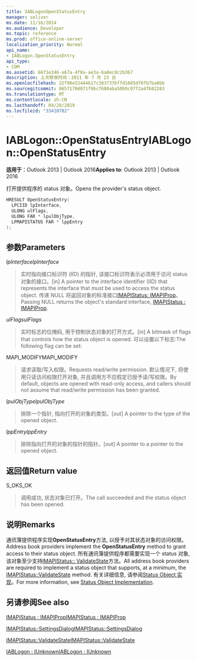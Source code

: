 ```yaml
---
title: IABLogonOpenStatusEntry
manager: soliver
ms.date: 11/16/2014
ms.audience: Developer
ms.topic: reference
ms.prod: office-online-server
localization_priority: Normal
api_name:
- IABLogon.OpenStatusEntry
api_type:
- COM
ms.assetid: 66f1e246-a67a-4f8a-ae3a-6a8ec8c2b367
description: 上次修改时间：2011 年 7 月 23 日
ms.openlocfilehash: 22f98e52444b17c383737bffd1685df0fb7ba8bb
ms.sourcegitcommit: 8657170d071f9bcf680aba50b9c07f2a4fb82283
ms.translationtype: MT
ms.contentlocale: zh-CN
ms.lasthandoff: 04/28/2019
ms.locfileid: "33410782"
---
```

# <a name="iablogonopenstatusentry"></a><span data-ttu-id="0e690-103">IABLogon::OpenStatusEntry</span><span class="sxs-lookup"><span data-stu-id="0e690-103">IABLogon::OpenStatusEntry</span></span>

  
  
<span data-ttu-id="0e690-104">**适用于**：Outlook 2013 | Outlook 2016</span><span class="sxs-lookup"><span data-stu-id="0e690-104">**Applies to**: Outlook 2013 | Outlook 2016</span></span> 
  
<span data-ttu-id="0e690-105">打开提供程序的 status 对象。</span><span class="sxs-lookup"><span data-stu-id="0e690-105">Opens the provider's status object.</span></span>
  
```cpp
HRESULT OpenStatusEntry(
  LPCIID lpInterface,
  ULONG ulFlags,
  ULONG FAR * lpulObjType,
  LPMAPISTATUS FAR * lppEntry
);
```

## <a name="parameters"></a><span data-ttu-id="0e690-106">参数</span><span class="sxs-lookup"><span data-stu-id="0e690-106">Parameters</span></span>

 <span data-ttu-id="0e690-107">_lpInterface_</span><span class="sxs-lookup"><span data-stu-id="0e690-107">_lpInterface_</span></span>
  
> <span data-ttu-id="0e690-108">实时指向接口标识符 (IID) 的指针, 该接口标识符表示必须用于访问 status 对象的接口。</span><span class="sxs-lookup"><span data-stu-id="0e690-108">[in] A pointer to the interface identifier (IID) that represents the interface that must be used to access the status object.</span></span> <span data-ttu-id="0e690-109">传递 NULL 将返回对象的标准接口[IMAPIStatus: IMAPIProp](imapistatusimapiprop.md)。</span><span class="sxs-lookup"><span data-stu-id="0e690-109">Passing NULL returns the object's standard interface, [IMAPIStatus : IMAPIProp](imapistatusimapiprop.md).</span></span>
    
 <span data-ttu-id="0e690-110">_ulFlags_</span><span class="sxs-lookup"><span data-stu-id="0e690-110">_ulFlags_</span></span>
  
> <span data-ttu-id="0e690-111">实时标志的位掩码, 用于控制状态对象的打开方式。</span><span class="sxs-lookup"><span data-stu-id="0e690-111">[in] A bitmask of flags that controls how the status object is opened.</span></span> <span data-ttu-id="0e690-112">可以设置以下标志:</span><span class="sxs-lookup"><span data-stu-id="0e690-112">The following flag can be set:</span></span>
    
<span data-ttu-id="0e690-113">MAPI_MODIFY</span><span class="sxs-lookup"><span data-stu-id="0e690-113">MAPI_MODIFY</span></span> 
  
> <span data-ttu-id="0e690-114">请求读取/写入权限。</span><span class="sxs-lookup"><span data-stu-id="0e690-114">Requests read/write permission.</span></span> <span data-ttu-id="0e690-115">默认情况下, 将使用只读访问权限打开对象, 并且调用方不应假定已授予读/写权限。</span><span class="sxs-lookup"><span data-stu-id="0e690-115">By default, objects are opened with read-only access, and callers should not assume that read/write permission has been granted.</span></span>
    
 <span data-ttu-id="0e690-116">_lpulObjType_</span><span class="sxs-lookup"><span data-stu-id="0e690-116">_lpulObjType_</span></span>
  
> <span data-ttu-id="0e690-117">排除一个指针, 指向打开的对象的类型。</span><span class="sxs-lookup"><span data-stu-id="0e690-117">[out] A pointer to the type of the opened object.</span></span>
    
 <span data-ttu-id="0e690-118">_lppEntry_</span><span class="sxs-lookup"><span data-stu-id="0e690-118">_lppEntry_</span></span>
  
> <span data-ttu-id="0e690-119">排除指向打开的对象的指针的指针。</span><span class="sxs-lookup"><span data-stu-id="0e690-119">[out] A pointer to a pointer to the opened object.</span></span>
    
## <a name="return-value"></a><span data-ttu-id="0e690-120">返回值</span><span class="sxs-lookup"><span data-stu-id="0e690-120">Return value</span></span>

<span data-ttu-id="0e690-121">S_OK</span><span class="sxs-lookup"><span data-stu-id="0e690-121">S_OK</span></span> 
  
> <span data-ttu-id="0e690-122">调用成功, 状态对象已打开。</span><span class="sxs-lookup"><span data-stu-id="0e690-122">The call succeeded and the status object has been opened.</span></span>
    
## <a name="remarks"></a><span data-ttu-id="0e690-123">说明</span><span class="sxs-lookup"><span data-stu-id="0e690-123">Remarks</span></span>

<span data-ttu-id="0e690-124">通讯簿提供程序实现**OpenStatusEntry**方法, 以授予对其状态对象的访问权限。</span><span class="sxs-lookup"><span data-stu-id="0e690-124">Address book providers implement the **OpenStatusEntry** method to grant access to their status object.</span></span> <span data-ttu-id="0e690-125">所有通讯簿提供程序都需要实现一个 status 对象, 该对象至少支持[IMAPIStatus:: ValidateState](imapistatus-validatestate.md)方法。</span><span class="sxs-lookup"><span data-stu-id="0e690-125">All address book providers are required to implement a status object that supports, at a minimum, the [IMAPIStatus::ValidateState](imapistatus-validatestate.md) method.</span></span> <span data-ttu-id="0e690-126">有关详细信息, 请参阅[Status Object 实现](status-object-implementation.md)。</span><span class="sxs-lookup"><span data-stu-id="0e690-126">For more information, see [Status Object Implementation](status-object-implementation.md).</span></span>
  
## <a name="see-also"></a><span data-ttu-id="0e690-127">另请参阅</span><span class="sxs-lookup"><span data-stu-id="0e690-127">See also</span></span>



[<span data-ttu-id="0e690-128">IMAPIStatus : IMAPIProp</span><span class="sxs-lookup"><span data-stu-id="0e690-128">IMAPIStatus : IMAPIProp</span></span>](imapistatusimapiprop.md)
  
[<span data-ttu-id="0e690-129">IMAPIStatus::SettingsDialog</span><span class="sxs-lookup"><span data-stu-id="0e690-129">IMAPIStatus::SettingsDialog</span></span>](imapistatus-settingsdialog.md)
  
[<span data-ttu-id="0e690-130">IMAPIStatus::ValidateState</span><span class="sxs-lookup"><span data-stu-id="0e690-130">IMAPIStatus::ValidateState</span></span>](imapistatus-validatestate.md)
  
[<span data-ttu-id="0e690-131">IABLogon : IUnknown</span><span class="sxs-lookup"><span data-stu-id="0e690-131">IABLogon : IUnknown</span></span>](iablogoniunknown.md)

